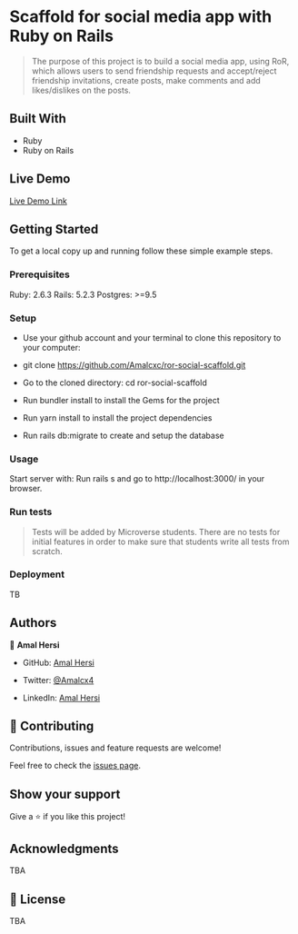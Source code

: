 # Scaffold for social media app with Ruby on Rails

> The purpose of this project is to build a social media app, using RoR, which allows users to send friendship requests and accept/reject friendship invitations, create posts, make comments and add likes/dislikes on the posts.


## Built With

- Ruby 
- Ruby on Rails 

## Live Demo
[Live Demo Link](https://immense-reaches-72188.herokuapp.com/users/sign_in)

## Getting Started

To get a local copy up and running follow these simple example steps.

### Prerequisites

Ruby: 2.6.3
Rails: 5.2.3
Postgres: >=9.5

### Setup
  - Use your github account and your terminal to clone this repository to your computer:

  - git clone https://github.com/Amalcxc/ror-social-scaffold.git

  - Go to the cloned directory: cd ror-social-scaffold

  - Run bundler install to install the Gems for the project

  - Run yarn install to install the project dependencies

  - Run rails db:migrate to create and setup the database



### Usage

Start server with: Run rails s and go to http://localhost:3000/ in your browser.

### Run tests

> Tests will be added by Microverse students. There are no tests for initial features in order to make sure that students write all tests from scratch.

### Deployment

TB

## Authors

👤 **Amal Hersi**

- GitHub: [Amal Hersi](https://github.com/Amalcxc)

- Twitter: [@Amalcx4](https://twitter.com/home?lang=en)

- LinkedIn: [Amal Hersi](https://www.linkedin.com/in/amal-hersi-a29583205/)



## 🤝 Contributing

Contributions, issues and feature requests are welcome!

Feel free to check the [issues page](issues/).

## Show your support

Give a ⭐️ if you like this project!

## Acknowledgments

TBA

## 📝 License

TBA

